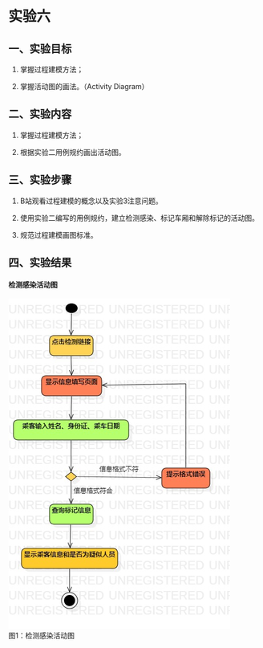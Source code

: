 # 实验六

## 一、实验目标

1. 掌握过程建模方法；

2. 掌握活动图的画法。（Activity Diagram）

## 二、实验内容

1. 掌握过程建模方法；

2. 根据实验二用例规约画出活动图。

## 三、实验步骤

1. B站观看过程建模的概念以及实验3注意问题。

2. 使用实验二编写的用例规约，建立检测感染、标记车厢和解除标记的活动图。

3. 规范过程建模画图标准。

## 四、实验结果

#### 检测感染活动图

![用例建模](./0301检测感染活动图.jpg)  
图1：检测感染活动图
